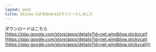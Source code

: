 ```yaml
---
layout: post
title: Sticky CatをAndroidでリリースしました
---
```


ダウンロードはこちら  
[https://play.google.com/store/apps/details?id=net.windblow.stickycat](https://play.google.com/store/apps/details?id=net.windblow.stickycat)
[https://play.google.com/store/apps/details?id=net.windblow.stickycat]()
[](https://play.google.com/store/apps/details?id=net.windblow.stickycat)
